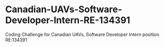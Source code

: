 # Canadian-UAVs-Software-Developer-Intern-RE-134391
Coding Challenge for Canadian UAVs, Software Developer Intern position RE:134391
